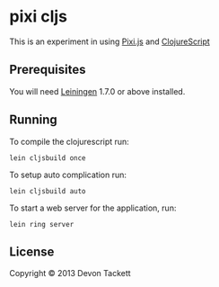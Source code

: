# pixi cljs

This is an experiment in using [Pixi.js](http://www.pixijs.com/) and [ClojureScript](http://clojurescript.com/)

## Prerequisites

You will need [Leiningen][1] 1.7.0 or above installed.

[1]: https://github.com/technomancy/leiningen

## Running

To compile the clojurescript run:

	lein cljsbuild once

To setup auto complication run:

	lein cljsbuild auto


To start a web server for the application, run:

    lein ring server

## License

Copyright © 2013 Devon Tackett